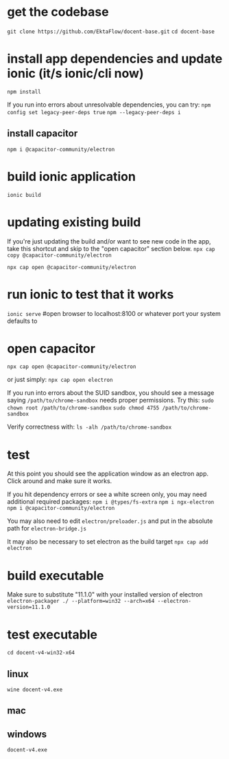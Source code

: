 # get the codebase
`git clone https://github.com/EktaFlow/docent-base.git`
`cd docent-base`

# install app dependencies and update ionic (it/s ionic/cli now)
`npm install`

If you run into errors about unresolvable dependencies, you can try:
`npm config set legacy-peer-deps true`
`npm --legacy-peer-deps i`

## install capacitor
`npm i @capacitor-community/electron`

# build ionic application
`ionic build`

# updating existing build
If you're just updating the build and/or want to see new code in the app, take this shortcut and skip to the "open capacitor" section below.
`npx cap copy @capacitor-community/electron`

`npx cap open @capacitor-community/electron`


# run ionic to test that it works
`ionic serve` #open browser to localhost:8100 or whatever port your system defaults to

# open capacitor
`npx cap open @capacitor-community/electron`

or just simply:
`npx cap open electron`

If you run into errors about the SUID sandbox, you should see a message saying `/path/to/chrome-sandbox` needs proper permissions.
Try this: 
`sudo chown root /path/to/chrome-sandbox`
`sudo chmod 4755 /path/to/chrome-sandbox`

Verify correctness with:
`ls -alh /path/to/chrome-sandbox`


# test 
At this point you should see the application window as an electron app. Click around and make sure it works.

If you hit dependency errors or see a white screen only, you may need additional required packages:
`npm i @types/fs-extra`
`npm i ngx-electron`
`npm i @capacitor-community/electron`

You may also need to edit `electron/preloader.js` and put in the absolute path for `electron-bridge.js`

It may also be necessary to set electron as the build target
`npx cap add electron`

# build executable
Make sure to substitute "11.1.0" with your installed version of electron
`electron-packager ./ --platform=win32 --arch=x64 --electron-version=11.1.0`

# test executable
`cd docent-v4-win32-x64`

## linux 
`wine docent-v4.exe`

## mac

## windows
`docent-v4.exe`

